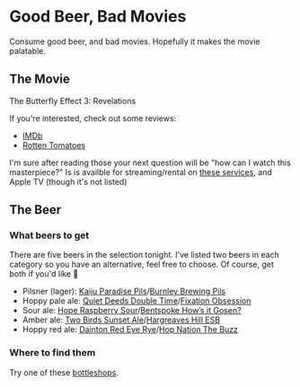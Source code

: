 # Good Beer, Bad Movies
Consume good beer, and bad movies. Hopefully it makes the movie palatable.

## The Movie

The Butterfly Effect 3: Revelations

If you're interested, check out some reviews:
* [IMDb](https://www.imdb.com/title/tt1234541/)
* [Rotten Tomatoes](https://www.rottentomatoes.com/m/butterfly_effect_3_revelation)

I'm sure after reading those your next question will be "how can I watch this masterpiece?" Is is availble for streaming/rental on [these services](https://www.justwatch.com/au/search?q=the%20butterfly%20effect%203), and Apple TV (though it's not listed)

## The Beer

### What beers to get

There are five beers in the selection tonight. I've listed two beers in each category so you have an alternative, feel free to choose. Of course, get both if you'd like :beers:

* Pilsner (lager): [Kaiju Paradise Pils](https://www.craftypint.com/beer/5678/kaiju-paradise-pils)/[Burnley Brewing Pils](https://www.craftypint.com/beer/5667/burnley-brewing-pils)
* Hoppy pale ale: [Quiet Deeds Double Time](https://www.craftypint.com/beer/6156/quiet-deeds-double-time-ddh-pale-ale)/[Fixation Obsession](https://www.craftypint.com/beer/4780/fixation-brewing-obsession-session-ipa)
* Sour ale: [Hope Raspberry Sour](https://www.craftypint.com/beer/4838/hope-brewery-raspberry-sour)/[Bentspoke How’s it Gosen?](https://www.craftypint.com/beer/6546/bentspoke-brewing-co-hows-it-gosen)
* Amber ale: [Two Birds Sunset Ale](https://www.craftypint.com/beer/3223/two-birds-sunset-ale)/[Hargreaves Hill ESB](https://www.craftypint.com/beer/2103/hargreaves-hill-esb-extra-special-bitter)
* Hoppy red ale: [Dainton Red Eye Rye](https://www.craftypint.com/beer/3644/dainton-family-brewery-red-eye-rye-2015)/[Hop Nation The Buzz](https://www.craftypint.com/beer/3993/hop-nation-the-buzz)

### Where to find them

Try one of these [bottleshops](https://www.craftypint.com/bottleshops). 




